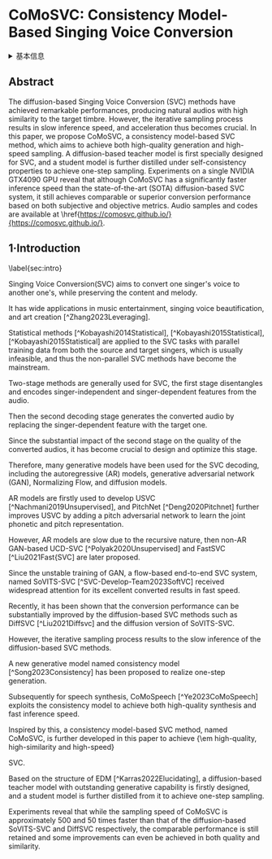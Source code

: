 # CoMoSVC: Consistency Model-Based Singing Voice Conversion

<details>
<summary>基本信息</summary>

- 标题: "CoMoSVC: Consistency Model-Based Singing Voice Conversion."
- 作者:
  - 01 Yiwen Lu
  - 02 Zhen Ye
  - 03 Wei Xue
  - 04 Xu Tan
  - 05 Qifeng Liu
  - 06 Yike Guo
- 链接:
  - [ArXiv](https://arxiv.org/abs/2401.01792v1)
  - [Publication]()
  - [Github]()
  - [Demo]()
- 文件:
  - [ArXiv:2401.01792v1](_PDF/2024.01.03_2401.01792v1_CoMoSVC__Consistency_Model-Based_Singing_Voice_Conversion.pdf)
  - [Publication] #TODO

</details>

## Abstract

The diffusion-based Singing Voice Conversion (SVC) methods have achieved remarkable performances, producing natural audios with high similarity to the target timbre.
However, the iterative sampling process results in slow inference speed, and acceleration thus becomes crucial.
In this paper, we propose CoMoSVC, a consistency model-based SVC method, which aims to achieve both high-quality generation and high-speed sampling.
A diffusion-based teacher model is first specially designed for SVC, and a student model is further distilled under self-consistency properties to achieve one-step sampling.
Experiments on a single NVIDIA GTX4090 GPU reveal that although CoMoSVC has a significantly faster inference speed than the state-of-the-art (SOTA) diffusion-based SVC system, it still achieves comparable or superior conversion performance based on both subjective and objective metrics.
Audio samples and codes are available at \href{https://comosvc.github.io/}{https://comosvc.github.io/}.

## 1·Introduction

\label{sec:intro}

Singing Voice Conversion(SVC) aims to convert one singer's voice to another one's, while preserving the content and melody.

It has wide applications in music entertainment, singing voice beautification, and art creation  [^Zhang2023Leveraging]. 

Statistical methods  [^Kobayashi2014Statistical], [^Kobayashi2015Statistical], [^Kobayashi2015Statistical] are applied to the SVC tasks with parallel training data from both the source and target singers, which is usually infeasible, and thus the non-parallel SVC methods have become the mainstream.

Two-stage methods are generally used for SVC, the first stage disentangles and encodes singer-independent and singer-dependent features from the audio.

Then the second decoding stage generates the converted audio by replacing the singer-dependent feature with the target one.

Since the substantial impact of the second stage on the quality of the converted audios, it has become crucial to design and optimize this stage.

Therefore, many generative models have been used for the SVC decoding, including the autoregressive (AR) models, generative adversarial network (GAN), Normalizing Flow, and diffusion models.

AR models are firstly used to develop USVC  [^Nachmani2019Unsupervised], and PitchNet  [^Deng2020Pitchnet] further improves USVC by adding a pitch adversarial network to learn the joint phonetic and pitch representation.

However, AR models are slow due to the recursive nature, then non-AR GAN-based UCD-SVC  [^Polyak2020Unsupervised] and FastSVC  [^Liu2021Fast{SVC] are later proposed.

Since the unstable training of GAN, a flow-based end-to-end SVC system, named SoVITS-SVC  [^SVC-Develop-Team2023SoftVC] received widespread attention for its excellent converted results in fast speed.

Recently, it has been shown that the conversion performance can be substantially improved by the diffusion-based SVC methods such as DiffSVC  [^Liu2021Diffsvc] and the diffusion version of SoVITS-SVC.

However, the iterative sampling process results to the slow inference of the diffusion-based SVC methods.

A new generative model named consistency model  [^Song2023Consistency] has been proposed to realize one-step generation.

Subsequently for speech synthesis, CoMoSpeech  [^Ye2023CoMoSpeech] exploits the consistency model to achieve both high-quality synthesis and fast inference speed.

Inspired by this, a consistency model-based SVC method, named CoMoSVC, is further developed in this paper to achieve {\em high-quality, high-similarity and high-speed}

SVC.

Based on the structure of EDM  [^Karras2022Elucidating], a diffusion-based teacher model with outstanding generative capability is firstly designed, and a student model is further distilled from it to achieve one-step sampling.

Experiments reveal that while the sampling speed of CoMoSVC is approximately 500 and 50 times faster than that of the diffusion-based SoVITS-SVC and DiffSVC respectively, the comparable performance is still retained and some improvements can even be achieved in both quality and similarity.
